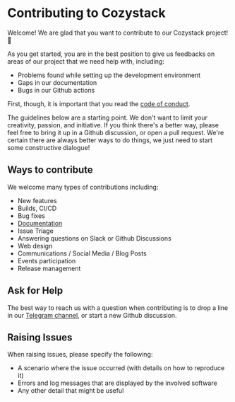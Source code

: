# Contributing to Cozystack

Welcome! We are glad that you want to contribute to our Cozystack project! 💖

As you get started, you are in the best position to give us feedbacks on areas of our project that we need help with, including:

* Problems found while setting up the development environment
* Gaps in our documentation
* Bugs in our Github actions

First, though, it is important that you read the [code of conduct](CODE_OF_CONDUCT.md).

The guidelines below are a starting point. We don't want to limit your
creativity, passion, and initiative. If you think there's a better way, please
feel free to bring it up in a Github discussion, or open a pull request. We're
certain there are always better ways to do things, we just need to start some
constructive dialogue!

## Ways to contribute

We welcome many types of contributions including:

* New features
* Builds, CI/CD
* Bug fixes
* [Documentation](https://github.com/cozystack/cozystack-website/tree/main)
* Issue Triage
* Answering questions on Slack or Github Discussions
* Web design
* Communications / Social Media / Blog Posts
* Events participation
* Release management

## Ask for Help

The best way to reach us with a question when contributing is to drop a line in
our [Telegram channel](https://t.me/cozystack), or start a new Github discussion.

## Raising Issues

When raising issues, please specify the following:

- A scenario where the issue occurred (with details on how to reproduce it)
- Errors and log messages that are displayed by the involved software
- Any other detail that might be useful

